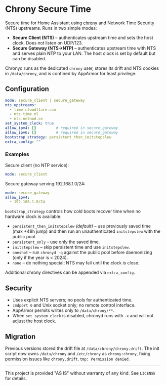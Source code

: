# Chrony Secure Time

Secure time for Home Assistant using [chrony](https://chrony.tuxfamily.org) and
Network Time Security (NTS) upstreams. Runs in two simple modes:

* **Secure Client (NTS)** – authenticates upstream time and sets the host
  clock. Does not listen on UDP/123.
* **Secure Gateway (NTS→NTP)** – authenticates upstream time with NTS and
  serves plain NTP to your LAN. The host clock is set by default but can be
  disabled.

Chronyd runs as the dedicated `chrony` user, stores its drift and NTS cookies in
`/data/chrony`, and is confined by AppArmor for least privilege.

## Configuration

```yaml
mode: secure_client | secure_gateway
nts_upstreams:
  - time.cloudflare.com
  - nts.time.nl
  - nts.netnod.se
set_system_clock: true
allow_ipv4: []         # required in secure_gateway
allow_ipv6: []         # required in secure_gateway
bootstrap_strategy: persistent_then_initstepslew
extra_config: ""
```

### Examples

Secure client (no NTP service):

```yaml
mode: secure_client
```

Secure gateway serving 192.168.1.0/24:

```yaml
mode: secure_gateway
allow_ipv4:
  - 192.168.1.0/24
```

`bootstrap_strategy` controls how cold boots recover time when no hardware
clock is available:

* `persistent_then_initstepslew` *(default)* – use previously saved time (max
  +48h jump) and then run an unauthenticated `initstepslew` with the public
  pool.
* `persistent_only` – use only the saved time.
* `initstepslew` – skip persistent time and use `initstepslew`.
* `oneshot` – run `chronyd -q` against the public pool before daemonizing
  (only if the year is < 2024).
* `none` – do nothing special; NTS may fail until the clock is close.

Additional chrony directives can be appended via `extra_config`.

## Security

* Uses explicit NTS servers; no pools for authenticated time.
* `cmdport 0` and Unix socket only; no remote control interface.
* AppArmor permits writes only to `/data/chrony/**`.
* When `set_system_clock` is disabled, chronyd runs with `-x` and will not
  adjust the host clock.

## Migration

Previous versions stored the drift file at `/data/chrony/chrony.drift`. The
init script now owns `/data/chrony` and `/etc/chrony` as `chrony:chrony`, fixing
permission issues like `chrony.drift.tmp: Permission denied`.

---

This project is provided "AS IS" without warranty of any kind. See `LICENSE`
for details.

